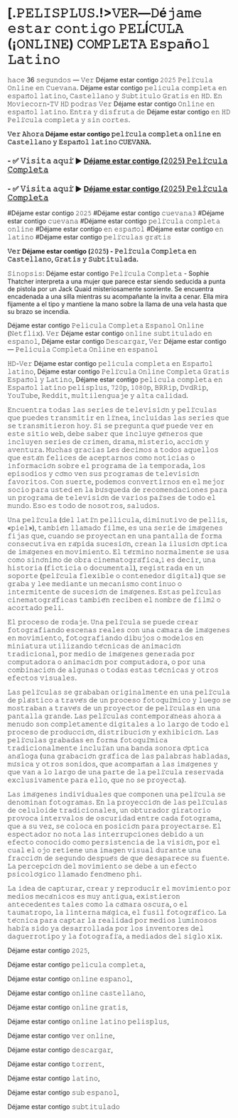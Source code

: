 # [.𝙿𝙴𝙻𝙸𝚂𝙿𝙻𝚄𝚂.!>𝚅𝙴𝚁—𝙳é𝚓𝚊𝚖𝚎 𝚎𝚜𝚝𝚊𝚛 𝚌𝚘𝚗𝚝𝚒𝚐𝚘 𝙿𝙴𝙻Í𝙲𝚄𝙻𝙰 (¡𝙾𝙽𝙻𝙸𝙽𝙴) 𝙲𝙾𝙼𝙿𝙻𝙴𝚃𝙰 𝙴𝚜𝚙𝚊ñ𝚘𝚕 𝙻𝚊𝚝𝚒𝚗𝚘

𝚑𝚊𝚌𝚎 36 𝚜𝚎𝚐𝚞𝚗𝚍𝚘𝚜 — 𝚅𝚎𝚛 Déjame estar contigo 𝟸𝟶𝟸𝟻 𝙿𝚎𝚕𝚒́𝚌𝚞𝚕𝚊 𝙾𝚗𝚕𝚒𝚗𝚎 𝚎𝚗 𝙲𝚞𝚎𝚟𝚊𝚗𝚊. Déjame estar contigo 𝚙𝚎𝚕𝚒𝚌𝚞𝚕𝚊 𝚌𝚘𝚖𝚙𝚕𝚎𝚝𝚊 𝚎𝚗 𝚎𝚜𝚙𝚊𝚗̃𝚘𝚕 𝚕𝚊𝚝𝚒𝚗𝚘, 𝙲𝚊𝚜𝚝𝚎𝚕𝚕𝚊𝚗𝚘 𝚢 𝚂𝚞𝚋𝚝𝚒𝚝𝚞𝚕𝚘 𝙶𝚛𝚊𝚝𝚒𝚜 𝚎𝚗 𝙷𝙳. 𝙴𝚗 𝙼𝚘𝚟𝚒𝚎𝚌𝚘𝚛𝚗-𝚃𝚅 𝙷𝙳 𝚙𝚘𝚍𝚛𝚊𝚜 𝚅𝚎𝚛 Déjame estar contigo 𝙾𝚗𝚕𝚒𝚗𝚎 𝚎𝚗 𝚎𝚜𝚙𝚊𝚗̃𝚘𝚕 𝚕𝚊𝚝𝚒𝚗𝚘. 𝙴𝚗𝚝𝚛𝚊 𝚢 𝚍𝚒𝚜𝚏𝚛𝚞𝚝𝚊 𝚍𝚎 Déjame estar contigo 𝚎𝚗 𝙷𝙳 𝙿𝚎𝚕𝚒́𝚌𝚞𝚕𝚊 𝚌𝚘𝚖𝚙𝚕𝚎𝚝𝚊 𝚢 𝚜𝚒𝚗 𝚌𝚘𝚛𝚝𝚎𝚜.

**𝚅𝚎𝚛 𝙰𝚑𝚘𝚛𝚊 Déjame estar contigo 𝚙𝚎𝚕𝚒́𝚌𝚞𝚕𝚊 𝚌𝚘𝚖𝚙𝚕𝚎𝚝𝚊 𝚘𝚗𝚕𝚒𝚗𝚎 𝚎𝚗 𝙲𝚊𝚜𝚝𝚎𝚕𝚕𝚊𝚗𝚘 𝚢 𝙴𝚜𝚙𝚊𝚗̃𝚘𝚕 𝚕𝚊𝚝𝚒𝚗𝚘 𝙲𝚄𝙴𝚅𝙰𝙽𝙰.**

### - ✅ 𝚅𝚒𝚜𝚒𝚝𝚊 𝚊𝚚𝚞𝚒́ ▶ [Déjame estar contigo (𝟸𝟶𝟸𝟻) 𝙿𝚎𝚕𝚒́𝚌𝚞𝚕𝚊 𝙲𝚘𝚖𝚙𝚕𝚎𝚝𝚊](https://t.co/sAweOfOz4t)

### - ✅ 𝚅𝚒𝚜𝚒𝚝𝚊 𝚊𝚚𝚞𝚒́ ▶ [Déjame estar contigo (𝟸𝟶𝟸𝟻) 𝙿𝚎𝚕𝚒́𝚌𝚞𝚕𝚊 𝙲𝚘𝚖𝚙𝚕𝚎𝚝𝚊](https://t.co/sAweOfOz4t)

#Déjame estar contigo 𝟸𝟶𝟸𝟻 #Déjame estar contigo 𝚌𝚞𝚎𝚟𝚊𝚗𝚊𝟹 #Déjame estar contigo 𝚌𝚞𝚎𝚟𝚊𝚗𝚊 #Déjame estar contigo 𝚙𝚎𝚕𝚒́𝚌𝚞𝚕𝚊 𝚌𝚘𝚖𝚙𝚕𝚎𝚝𝚊 𝚘𝚗𝚕𝚒𝚗𝚎 #Déjame estar contigo 𝚎𝚗 𝚎𝚜𝚙𝚊𝚗̃𝚘𝚕 #Déjame estar contigo 𝚎𝚗 𝚕𝚊𝚝𝚒𝚗𝚘 #Déjame estar contigo 𝚙𝚎𝚕𝚒́𝚌𝚞𝚕𝚊𝚜 𝚐𝚛𝚊́𝚝𝚒𝚜

**𝚅𝚎𝚛 Déjame estar contigo (𝟸𝟶𝟸𝟻) - 𝙿𝚎𝚕𝚒́𝚌𝚞𝚕𝚊 𝙲𝚘𝚖𝚙𝚕𝚎𝚝𝚊 𝚎𝚗 𝙲𝚊𝚜𝚝𝚎𝚕𝚕𝚊𝚗𝚘, 𝙶𝚛𝚊𝚝𝚒𝚜 𝚢 𝚂𝚞𝚋𝚝𝚒𝚝𝚞𝚕𝚊𝚍𝚊.**

𝚂𝚒𝚗𝚘𝚙𝚜𝚒𝚜: Déjame estar contigo 𝙿𝚎𝚕𝚒́𝚌𝚞𝚕𝚊 𝙲𝚘𝚖𝚙𝚕𝚎𝚝𝚊 - Sophie Thatcher interpreta a una mujer que parece estar siendo seducida a punta de pistola por un Jack Quaid misteriosamente sonriente. Se encuentra encadenada a una silla mientras su acompañante la invita a cenar. Ella mira fijamente a el tipo y mantiene la mano sobre la llama de una vela hasta que su brazo se incendia.

Déjame estar contigo 𝙿𝚎𝚕𝚒𝚌𝚞𝚕𝚊 𝙲𝚘𝚖𝚙𝚕𝚎𝚝𝚊 𝙴𝚜𝚙𝚊𝚗𝚘𝚕 𝙾𝚗𝚕𝚒𝚗𝚎 (𝙽𝚎𝚝𝚏𝚕𝚒𝚡). 𝚅𝚎𝚛 Déjame estar contigo 𝚘𝚗𝚕𝚒𝚗𝚎 𝚜𝚞𝚋𝚝𝚒𝚝𝚞𝚕𝚊𝚍𝚘 𝚎𝚗 𝚎𝚜𝚙𝚊𝚗𝚘𝚕, Déjame estar contigo 𝙳𝚎𝚜𝚌𝚊𝚛𝚐𝚊𝚛, 𝚅𝚎𝚛 Déjame estar contigo — 𝙿𝚎𝚕𝚒𝚌𝚞𝚕𝚊 𝙲𝚘𝚖𝚙𝚕𝚎𝚝𝚊 𝙾𝚗𝚕𝚒𝚗𝚎 𝚎𝚗 𝚎𝚜𝚙𝚊𝚗𝚘𝚕

𝙷𝙳-𝚅𝚎𝚛 Déjame estar contigo 𝚙𝚎𝚕𝚒𝚌𝚞𝚕𝚊 𝚌𝚘𝚖𝚙𝚕𝚎𝚝𝚊 𝚎𝚗 𝙴𝚜𝚙𝚊𝚗̃𝚘𝚕 𝚕𝚊𝚝𝚒𝚗𝚘, Déjame estar contigo 𝙿𝚎𝚕𝚒́𝚌𝚞𝚕𝚊 𝙾𝚗𝚕𝚒𝚗𝚎 𝙲𝚘𝚖𝚙𝚕𝚎𝚝𝚊 𝙶𝚛𝚊𝚝𝚒𝚜 𝙴𝚜𝚙𝚊𝚗̃𝚘𝚕 𝚢 𝙻𝚊𝚝𝚒𝚗𝚘, Déjame estar contigo 𝚙𝚎𝚕𝚒𝚌𝚞𝚕𝚊 𝚌𝚘𝚖𝚙𝚕𝚎𝚝𝚊 𝚎𝚗 𝙴𝚜𝚙𝚊𝚗̃𝚘𝚕 𝚕𝚊𝚝𝚒𝚗𝚘 𝚙𝚎𝚕𝚒𝚜𝚙𝚕𝚞𝚜, 𝟽𝟸𝟶𝚙, 𝟷𝟶𝟾𝟶𝚙, 𝙱𝚁𝚁𝚒𝚙, 𝙳𝚟𝚍𝚁𝚒𝚙, 𝚈𝚘𝚞𝚃𝚞𝚋𝚎, 𝚁𝚎𝚍𝚍𝚒𝚝, 𝚖𝚞𝚕𝚝𝚒𝚕𝚎𝚗𝚐𝚞𝚊𝚓𝚎 𝚢 𝚊𝚕𝚝𝚊 𝚌𝚊𝚕𝚒𝚍𝚊𝚍.

𝙴𝚗𝚌𝚞𝚎𝚗𝚝𝚛𝚊 𝚝𝚘𝚍𝚊𝚜 𝚕𝚊𝚜 𝚜𝚎𝚛𝚒𝚎𝚜 𝚍𝚎 𝚝𝚎𝚕𝚎𝚟𝚒𝚜𝚒𝚘́𝚗 𝚢 𝚙𝚎𝚕𝚒́𝚌𝚞𝚕𝚊𝚜 𝚚𝚞𝚎 𝚙𝚞𝚎𝚍𝚎𝚜 𝚝𝚛𝚊𝚗𝚜𝚖𝚒𝚝𝚒𝚛 𝚎𝚗 𝚕𝚒́𝚗𝚎𝚊, 𝚒𝚗𝚌𝚕𝚞𝚒𝚍𝚊𝚜 𝚕𝚊𝚜 𝚜𝚎𝚛𝚒𝚎𝚜 𝚚𝚞𝚎 𝚜𝚎 𝚝𝚛𝚊𝚗𝚜𝚖𝚒𝚝𝚒𝚎𝚛𝚘𝚗 𝚑𝚘𝚢. 𝚂𝚒 𝚜𝚎 𝚙𝚛𝚎𝚐𝚞𝚗𝚝𝚊 𝚚𝚞𝚎́ 𝚙𝚞𝚎𝚍𝚎 𝚟𝚎𝚛 𝚎𝚗 𝚎𝚜𝚝𝚎 𝚜𝚒𝚝𝚒𝚘 𝚠𝚎𝚋, 𝚍𝚎𝚋𝚎 𝚜𝚊𝚋𝚎𝚛 𝚚𝚞𝚎 𝚒𝚗𝚌𝚕𝚞𝚢𝚎 𝚐𝚎́𝚗𝚎𝚛𝚘𝚜 𝚚𝚞𝚎 𝚒𝚗𝚌𝚕𝚞𝚢𝚎𝚗 𝚜𝚎𝚛𝚒𝚎𝚜 𝚍𝚎 𝚌𝚛𝚒𝚖𝚎𝚗, 𝚍𝚛𝚊𝚖𝚊, 𝚖𝚒𝚜𝚝𝚎𝚛𝚒𝚘, 𝚊𝚌𝚌𝚒𝚘́𝚗 𝚢 𝚊𝚟𝚎𝚗𝚝𝚞𝚛𝚊. 𝙼𝚞𝚌𝚑𝚊𝚜 𝚐𝚛𝚊𝚌𝚒𝚊𝚜 𝙻𝚎𝚜 𝚍𝚎𝚌𝚒𝚖𝚘𝚜 𝚊 𝚝𝚘𝚍𝚘𝚜 𝚊𝚚𝚞𝚎𝚕𝚕𝚘𝚜 𝚚𝚞𝚎 𝚎𝚜𝚝𝚊́𝚗 𝚏𝚎𝚕𝚒𝚌𝚎𝚜 𝚍𝚎 𝚊𝚌𝚎𝚙𝚝𝚊𝚛𝚗𝚘𝚜 𝚌𝚘𝚖𝚘 𝚗𝚘𝚝𝚒𝚌𝚒𝚊𝚜 𝚘 𝚒𝚗𝚏𝚘𝚛𝚖𝚊𝚌𝚒𝚘́𝚗 𝚜𝚘𝚋𝚛𝚎 𝚎𝚕 𝚙𝚛𝚘𝚐𝚛𝚊𝚖𝚊 𝚍𝚎 𝚕𝚊 𝚝𝚎𝚖𝚙𝚘𝚛𝚊𝚍𝚊, 𝚕𝚘𝚜 𝚎𝚙𝚒𝚜𝚘𝚍𝚒𝚘𝚜 𝚢 𝚌𝚘́𝚖𝚘 𝚟𝚎𝚗 𝚜𝚞𝚜 𝚙𝚛𝚘𝚐𝚛𝚊𝚖𝚊𝚜 𝚍𝚎 𝚝𝚎𝚕𝚎𝚟𝚒𝚜𝚒𝚘́𝚗 𝚏𝚊𝚟𝚘𝚛𝚒𝚝𝚘𝚜. 𝙲𝚘𝚗 𝚜𝚞𝚎𝚛𝚝𝚎, 𝚙𝚘𝚍𝚎𝚖𝚘𝚜 𝚌𝚘𝚗𝚟𝚎𝚛𝚝𝚒𝚛𝚗𝚘𝚜 𝚎𝚗 𝚎𝚕 𝚖𝚎𝚓𝚘𝚛 𝚜𝚘𝚌𝚒𝚘 𝚙𝚊𝚛𝚊 𝚞𝚜𝚝𝚎𝚍 𝚎𝚗 𝚕𝚊 𝚋𝚞́𝚜𝚚𝚞𝚎𝚍𝚊 𝚍𝚎 𝚛𝚎𝚌𝚘𝚖𝚎𝚗𝚍𝚊𝚌𝚒𝚘𝚗𝚎𝚜 𝚙𝚊𝚛𝚊 𝚞𝚗 𝚙𝚛𝚘𝚐𝚛𝚊𝚖𝚊 𝚍𝚎 𝚝𝚎𝚕𝚎𝚟𝚒𝚜𝚒𝚘́𝚗 𝚍𝚎 𝚟𝚊𝚛𝚒𝚘𝚜 𝚙𝚊𝚒́𝚜𝚎𝚜 𝚍𝚎 𝚝𝚘𝚍𝚘 𝚎𝚕 𝚖𝚞𝚗𝚍𝚘. 𝙴𝚜𝚘 𝚎𝚜 𝚝𝚘𝚍𝚘 𝚍𝚎 𝚗𝚘𝚜𝚘𝚝𝚛𝚘𝚜, 𝚜𝚊𝚕𝚞𝚍𝚘𝚜.

𝚄𝚗𝚊 𝚙𝚎𝚕𝚒́𝚌𝚞𝚕𝚊 (𝚍𝚎𝚕 𝚕𝚊𝚝𝚒́𝚗 𝚙𝚎𝚕𝚕𝚒𝚌𝚞𝚕𝚊, 𝚍𝚒𝚖𝚒𝚗𝚞𝚝𝚒𝚟𝚘 𝚍𝚎 𝚙𝚎𝚕𝚕𝚒𝚜, «𝚙𝚒𝚎𝚕»), 𝚝𝚊𝚖𝚋𝚒𝚎́𝚗 𝚕𝚕𝚊𝚖𝚊𝚍𝚘 𝚏𝚒𝚕𝚖𝚎, 𝚎𝚜 𝚞𝚗𝚊 𝚜𝚎𝚛𝚒𝚎 𝚍𝚎 𝚒𝚖𝚊́𝚐𝚎𝚗𝚎𝚜 𝚏𝚒𝚓𝚊𝚜 𝚚𝚞𝚎, 𝚌𝚞𝚊𝚗𝚍𝚘 𝚜𝚎 𝚙𝚛𝚘𝚢𝚎𝚌𝚝𝚊𝚗 𝚎𝚗 𝚞𝚗𝚊 𝚙𝚊𝚗𝚝𝚊𝚕𝚕𝚊 𝚍𝚎 𝚏𝚘𝚛𝚖𝚊 𝚌𝚘𝚗𝚜𝚎𝚌𝚞𝚝𝚒𝚟𝚊 𝚎𝚗 𝚛𝚊́𝚙𝚒𝚍𝚊 𝚜𝚞𝚌𝚎𝚜𝚒𝚘́𝚗, 𝚌𝚛𝚎𝚊𝚗 𝚕𝚊 𝚒𝚕𝚞𝚜𝚒𝚘́𝚗 𝚘́𝚙𝚝𝚒𝚌𝚊 𝚍𝚎 𝚒𝚖𝚊́𝚐𝚎𝚗𝚎𝚜 𝚎𝚗 𝚖𝚘𝚟𝚒𝚖𝚒𝚎𝚗𝚝𝚘. 𝙴𝚕 𝚝𝚎́𝚛𝚖𝚒𝚗𝚘 𝚗𝚘𝚛𝚖𝚊𝚕𝚖𝚎𝚗𝚝𝚎 𝚜𝚎 𝚞𝚜𝚊 𝚌𝚘𝚖𝚘 𝚜𝚒𝚗𝚘́𝚗𝚒𝚖𝚘 𝚍𝚎 𝚘𝚋𝚛𝚊 𝚌𝚒𝚗𝚎𝚖𝚊𝚝𝚘𝚐𝚛𝚊́𝚏𝚒𝚌𝚊,𝟷​ 𝚎𝚜 𝚍𝚎𝚌𝚒𝚛, 𝚞𝚗𝚊 𝚑𝚒𝚜𝚝𝚘𝚛𝚒𝚊 (𝚏𝚒𝚌𝚝𝚒𝚌𝚒𝚊 𝚘 𝚍𝚘𝚌𝚞𝚖𝚎𝚗𝚝𝚊𝚕), 𝚛𝚎𝚐𝚒𝚜𝚝𝚛𝚊𝚍𝚊 𝚎𝚗 𝚞𝚗 𝚜𝚘𝚙𝚘𝚛𝚝𝚎 (𝚙𝚎𝚕𝚒́𝚌𝚞𝚕𝚊 𝚏𝚕𝚎𝚡𝚒𝚋𝚕𝚎 𝚘 𝚌𝚘𝚗𝚝𝚎𝚗𝚎𝚍𝚘𝚛 𝚍𝚒𝚐𝚒𝚝𝚊𝚕) 𝚚𝚞𝚎 𝚜𝚎 𝚐𝚛𝚊𝚋𝚊 𝚢 𝚕𝚎𝚎 𝚖𝚎𝚍𝚒𝚊𝚗𝚝𝚎 𝚞𝚗 𝚖𝚎𝚌𝚊𝚗𝚒𝚜𝚖𝚘 𝚌𝚘𝚗𝚝𝚒𝚗𝚞𝚘 𝚘 𝚒𝚗𝚝𝚎𝚛𝚖𝚒𝚝𝚎𝚗𝚝𝚎 𝚍𝚎 𝚜𝚞𝚌𝚎𝚜𝚒𝚘́𝚗 𝚍𝚎 𝚒𝚖𝚊́𝚐𝚎𝚗𝚎𝚜. 𝙴𝚜𝚝𝚊𝚜 𝚙𝚎𝚕𝚒́𝚌𝚞𝚕𝚊𝚜 𝚌𝚒𝚗𝚎𝚖𝚊𝚝𝚘𝚐𝚛𝚊́𝚏𝚒𝚌𝚊𝚜 𝚝𝚊𝚖𝚋𝚒𝚎́𝚗 𝚛𝚎𝚌𝚒𝚋𝚎𝚗 𝚎𝚕 𝚗𝚘𝚖𝚋𝚛𝚎 𝚍𝚎 𝚏𝚒𝚕𝚖𝟸​ 𝚘 𝚊𝚌𝚘𝚛𝚝𝚊𝚍𝚘 𝚙𝚎𝚕𝚒.

𝙴𝚕 𝚙𝚛𝚘𝚌𝚎𝚜𝚘 𝚍𝚎 𝚛𝚘𝚍𝚊𝚓𝚎. 𝚄𝚗𝚊 𝚙𝚎𝚕𝚒́𝚌𝚞𝚕𝚊 𝚜𝚎 𝚙𝚞𝚎𝚍𝚎 𝚌𝚛𝚎𝚊𝚛 𝚏𝚘𝚝𝚘𝚐𝚛𝚊𝚏𝚒𝚊𝚗𝚍𝚘 𝚎𝚜𝚌𝚎𝚗𝚊𝚜 𝚛𝚎𝚊𝚕𝚎𝚜 𝚌𝚘𝚗 𝚞𝚗𝚊 𝚌𝚊́𝚖𝚊𝚛𝚊 𝚍𝚎 𝚒𝚖𝚊́𝚐𝚎𝚗𝚎𝚜 𝚎𝚗 𝚖𝚘𝚟𝚒𝚖𝚒𝚎𝚗𝚝𝚘, 𝚏𝚘𝚝𝚘𝚐𝚛𝚊𝚏𝚒𝚊𝚗𝚍𝚘 𝚍𝚒𝚋𝚞𝚓𝚘𝚜 𝚘 𝚖𝚘𝚍𝚎𝚕𝚘𝚜 𝚎𝚗 𝚖𝚒𝚗𝚒𝚊𝚝𝚞𝚛𝚊 𝚞𝚝𝚒𝚕𝚒𝚣𝚊𝚗𝚍𝚘 𝚝𝚎́𝚌𝚗𝚒𝚌𝚊𝚜 𝚍𝚎 𝚊𝚗𝚒𝚖𝚊𝚌𝚒𝚘́𝚗 𝚝𝚛𝚊𝚍𝚒𝚌𝚒𝚘𝚗𝚊𝚕, 𝚙𝚘𝚛 𝚖𝚎𝚍𝚒𝚘 𝚍𝚎 𝚒𝚖𝚊́𝚐𝚎𝚗𝚎𝚜 𝚐𝚎𝚗𝚎𝚛𝚊𝚍𝚊 𝚙𝚘𝚛 𝚌𝚘𝚖𝚙𝚞𝚝𝚊𝚍𝚘𝚛𝚊 𝚘 𝚊𝚗𝚒𝚖𝚊𝚌𝚒𝚘́𝚗 𝚙𝚘𝚛 𝚌𝚘𝚖𝚙𝚞𝚝𝚊𝚍𝚘𝚛𝚊, 𝚘 𝚙𝚘𝚛 𝚞𝚗𝚊 𝚌𝚘𝚖𝚋𝚒𝚗𝚊𝚌𝚒𝚘́𝚗 𝚍𝚎 𝚊𝚕𝚐𝚞𝚗𝚊𝚜 𝚘 𝚝𝚘𝚍𝚊𝚜 𝚎𝚜𝚝𝚊𝚜 𝚝𝚎́𝚌𝚗𝚒𝚌𝚊𝚜 𝚢 𝚘𝚝𝚛𝚘𝚜 𝚎𝚏𝚎𝚌𝚝𝚘𝚜 𝚟𝚒𝚜𝚞𝚊𝚕𝚎𝚜.

𝙻𝚊𝚜 𝚙𝚎𝚕𝚒́𝚌𝚞𝚕𝚊𝚜 𝚜𝚎 𝚐𝚛𝚊𝚋𝚊𝚋𝚊𝚗 𝚘𝚛𝚒𝚐𝚒𝚗𝚊𝚕𝚖𝚎𝚗𝚝𝚎 𝚎𝚗 𝚞𝚗𝚊 𝚙𝚎𝚕𝚒́𝚌𝚞𝚕𝚊 𝚍𝚎 𝚙𝚕𝚊́𝚜𝚝𝚒𝚌𝚘 𝚊 𝚝𝚛𝚊𝚟𝚎́𝚜 𝚍𝚎 𝚞𝚗 𝚙𝚛𝚘𝚌𝚎𝚜𝚘 𝚏𝚘𝚝𝚘𝚚𝚞𝚒́𝚖𝚒𝚌𝚘 𝚢 𝚕𝚞𝚎𝚐𝚘 𝚜𝚎 𝚖𝚘𝚜𝚝𝚛𝚊𝚋𝚊𝚗 𝚊 𝚝𝚛𝚊𝚟𝚎́𝚜 𝚍𝚎 𝚞𝚗 𝚙𝚛𝚘𝚢𝚎𝚌𝚝𝚘𝚛 𝚍𝚎 𝚙𝚎𝚕𝚒́𝚌𝚞𝚕𝚊𝚜 𝚎𝚗 𝚞𝚗𝚊 𝚙𝚊𝚗𝚝𝚊𝚕𝚕𝚊 𝚐𝚛𝚊𝚗𝚍𝚎. 𝙻𝚊𝚜 𝚙𝚎𝚕𝚒́𝚌𝚞𝚕𝚊𝚜 𝚌𝚘𝚗𝚝𝚎𝚖𝚙𝚘𝚛𝚊́𝚗𝚎𝚊𝚜 𝚊𝚑𝚘𝚛𝚊 𝚊 𝚖𝚎𝚗𝚞𝚍𝚘 𝚜𝚘𝚗 𝚌𝚘𝚖𝚙𝚕𝚎𝚝𝚊𝚖𝚎𝚗𝚝𝚎 𝚍𝚒𝚐𝚒𝚝𝚊𝚕𝚎𝚜 𝚊 𝚕𝚘 𝚕𝚊𝚛𝚐𝚘 𝚍𝚎 𝚝𝚘𝚍𝚘 𝚎𝚕 𝚙𝚛𝚘𝚌𝚎𝚜𝚘 𝚍𝚎 𝚙𝚛𝚘𝚍𝚞𝚌𝚌𝚒𝚘́𝚗, 𝚍𝚒𝚜𝚝𝚛𝚒𝚋𝚞𝚌𝚒𝚘́𝚗 𝚢 𝚎𝚡𝚑𝚒𝚋𝚒𝚌𝚒𝚘́𝚗. 𝙻𝚊𝚜 𝚙𝚎𝚕𝚒́𝚌𝚞𝚕𝚊𝚜 𝚐𝚛𝚊𝚋𝚊𝚍𝚊𝚜 𝚎𝚗 𝚏𝚘𝚛𝚖𝚊 𝚏𝚘𝚝𝚘𝚚𝚞𝚒́𝚖𝚒𝚌𝚊 𝚝𝚛𝚊𝚍𝚒𝚌𝚒𝚘𝚗𝚊𝚕𝚖𝚎𝚗𝚝𝚎 𝚒𝚗𝚌𝚕𝚞𝚒́𝚊𝚗 𝚞𝚗𝚊 𝚋𝚊𝚗𝚍𝚊 𝚜𝚘𝚗𝚘𝚛𝚊 𝚘́𝚙𝚝𝚒𝚌𝚊 𝚊𝚗𝚊́𝚕𝚘𝚐𝚊 (𝚞𝚗𝚊 𝚐𝚛𝚊𝚋𝚊𝚌𝚒𝚘́𝚗 𝚐𝚛𝚊́𝚏𝚒𝚌𝚊 𝚍𝚎 𝚕𝚊𝚜 𝚙𝚊𝚕𝚊𝚋𝚛𝚊𝚜 𝚑𝚊𝚋𝚕𝚊𝚍𝚊𝚜, 𝚖𝚞́𝚜𝚒𝚌𝚊 𝚢 𝚘𝚝𝚛𝚘𝚜 𝚜𝚘𝚗𝚒𝚍𝚘𝚜, 𝚚𝚞𝚎 𝚊𝚌𝚘𝚖𝚙𝚊𝚗̃𝚊𝚗 𝚊 𝚕𝚊𝚜 𝚒𝚖𝚊́𝚐𝚎𝚗𝚎𝚜 𝚢 𝚚𝚞𝚎 𝚟𝚊𝚗 𝚊 𝚕𝚘 𝚕𝚊𝚛𝚐𝚘 𝚍𝚎 𝚞𝚗𝚊 𝚙𝚊𝚛𝚝𝚎 𝚍𝚎 𝚕𝚊 𝚙𝚎𝚕𝚒́𝚌𝚞𝚕𝚊 𝚛𝚎𝚜𝚎𝚛𝚟𝚊𝚍𝚊 𝚎𝚡𝚌𝚕𝚞𝚜𝚒𝚟𝚊𝚖𝚎𝚗𝚝𝚎 𝚙𝚊𝚛𝚊 𝚎𝚕𝚕𝚘, 𝚚𝚞𝚎 𝚗𝚘 𝚜𝚎 𝚙𝚛𝚘𝚢𝚎𝚌𝚝𝚊).

𝙻𝚊𝚜 𝚒𝚖𝚊́𝚐𝚎𝚗𝚎𝚜 𝚒𝚗𝚍𝚒𝚟𝚒𝚍𝚞𝚊𝚕𝚎𝚜 𝚚𝚞𝚎 𝚌𝚘𝚖𝚙𝚘𝚗𝚎𝚗 𝚞𝚗𝚊 𝚙𝚎𝚕𝚒́𝚌𝚞𝚕𝚊 𝚜𝚎 𝚍𝚎𝚗𝚘𝚖𝚒𝚗𝚊𝚗 𝚏𝚘𝚝𝚘𝚐𝚛𝚊𝚖𝚊𝚜. 𝙴𝚗 𝚕𝚊 𝚙𝚛𝚘𝚢𝚎𝚌𝚌𝚒𝚘́𝚗 𝚍𝚎 𝚕𝚊𝚜 𝚙𝚎𝚕𝚒́𝚌𝚞𝚕𝚊𝚜 𝚍𝚎 𝚌𝚎𝚕𝚞𝚕𝚘𝚒𝚍𝚎 𝚝𝚛𝚊𝚍𝚒𝚌𝚒𝚘𝚗𝚊𝚕𝚎𝚜, 𝚞𝚗 𝚘𝚋𝚝𝚞𝚛𝚊𝚍𝚘𝚛 𝚐𝚒𝚛𝚊𝚝𝚘𝚛𝚒𝚘 𝚙𝚛𝚘𝚟𝚘𝚌𝚊 𝚒𝚗𝚝𝚎𝚛𝚟𝚊𝚕𝚘𝚜 𝚍𝚎 𝚘𝚜𝚌𝚞𝚛𝚒𝚍𝚊𝚍 𝚎𝚗𝚝𝚛𝚎 𝚌𝚊𝚍𝚊 𝚏𝚘𝚝𝚘𝚐𝚛𝚊𝚖𝚊, 𝚚𝚞𝚎 𝚊 𝚜𝚞 𝚟𝚎𝚣, 𝚜𝚎 𝚌𝚘𝚕𝚘𝚌𝚊 𝚎𝚗 𝚙𝚘𝚜𝚒𝚌𝚒𝚘́𝚗 𝚙𝚊𝚛𝚊 𝚙𝚛𝚘𝚢𝚎𝚌𝚝𝚊𝚛𝚜𝚎. 𝙴𝚕 𝚎𝚜𝚙𝚎𝚌𝚝𝚊𝚍𝚘𝚛 𝚗𝚘 𝚗𝚘𝚝𝚊 𝚕𝚊𝚜 𝚒𝚗𝚝𝚎𝚛𝚛𝚞𝚙𝚌𝚒𝚘𝚗𝚎𝚜 𝚍𝚎𝚋𝚒𝚍𝚘 𝚊 𝚞𝚗 𝚎𝚏𝚎𝚌𝚝𝚘 𝚌𝚘𝚗𝚘𝚌𝚒𝚍𝚘 𝚌𝚘𝚖𝚘 𝚙𝚎𝚛𝚜𝚒𝚜𝚝𝚎𝚗𝚌𝚒𝚊 𝚍𝚎 𝚕𝚊 𝚟𝚒𝚜𝚒𝚘́𝚗, 𝚙𝚘𝚛 𝚎𝚕 𝚌𝚞𝚊𝚕 𝚎𝚕 𝚘𝚓𝚘 𝚛𝚎𝚝𝚒𝚎𝚗𝚎 𝚞𝚗𝚊 𝚒𝚖𝚊𝚐𝚎𝚗 𝚟𝚒𝚜𝚞𝚊𝚕 𝚍𝚞𝚛𝚊𝚗𝚝𝚎 𝚞𝚗𝚊 𝚏𝚛𝚊𝚌𝚌𝚒𝚘́𝚗 𝚍𝚎 𝚜𝚎𝚐𝚞𝚗𝚍𝚘 𝚍𝚎𝚜𝚙𝚞𝚎́𝚜 𝚍𝚎 𝚚𝚞𝚎 𝚍𝚎𝚜𝚊𝚙𝚊𝚛𝚎𝚌𝚎 𝚜𝚞 𝚏𝚞𝚎𝚗𝚝𝚎. 𝙻𝚊 𝚙𝚎𝚛𝚌𝚎𝚙𝚌𝚒𝚘́𝚗 𝚍𝚎𝚕 𝚖𝚘𝚟𝚒𝚖𝚒𝚎𝚗𝚝𝚘 𝚜𝚎 𝚍𝚎𝚋𝚎 𝚊 𝚞𝚗 𝚎𝚏𝚎𝚌𝚝𝚘 𝚙𝚜𝚒𝚌𝚘𝚕𝚘́𝚐𝚒𝚌𝚘 𝚕𝚕𝚊𝚖𝚊𝚍𝚘 𝚏𝚎𝚗𝚘́𝚖𝚎𝚗𝚘 𝚙𝚑𝚒.

𝙻𝚊 𝚒𝚍𝚎𝚊 𝚍𝚎 𝚌𝚊𝚙𝚝𝚞𝚛𝚊𝚛, 𝚌𝚛𝚎𝚊𝚛 𝚢 𝚛𝚎𝚙𝚛𝚘𝚍𝚞𝚌𝚒𝚛 𝚎𝚕 𝚖𝚘𝚟𝚒𝚖𝚒𝚎𝚗𝚝𝚘 𝚙𝚘𝚛 𝚖𝚎𝚍𝚒𝚘𝚜 𝚖𝚎𝚌𝚊́𝚗𝚒𝚌𝚘𝚜 𝚎𝚜 𝚖𝚞𝚢 𝚊𝚗𝚝𝚒𝚐𝚞𝚊, 𝚎𝚡𝚒𝚜𝚝𝚒𝚎𝚛𝚘𝚗 𝚊𝚗𝚝𝚎𝚌𝚎𝚍𝚎𝚗𝚝𝚎𝚜 𝚝𝚊𝚕𝚎𝚜 𝚌𝚘𝚖𝚘 𝚕𝚊 𝚌𝚊́𝚖𝚊𝚛𝚊 𝚘𝚜𝚌𝚞𝚛𝚊, 𝚘 𝚎𝚕 𝚝𝚊𝚞𝚖𝚊𝚝𝚛𝚘𝚙𝚘, 𝚕𝚊 𝚕𝚒𝚗𝚝𝚎𝚛𝚗𝚊 𝚖𝚊́𝚐𝚒𝚌𝚊, 𝚎𝚕 𝚏𝚞𝚜𝚒𝚕 𝚏𝚘𝚝𝚘𝚐𝚛𝚊́𝚏𝚒𝚌𝚘. 𝙻𝚊 𝚝𝚎́𝚌𝚗𝚒𝚌𝚊 𝚙𝚊𝚛𝚊 𝚌𝚊𝚙𝚝𝚊𝚛 𝚕𝚊 𝚛𝚎𝚊𝚕𝚒𝚍𝚊𝚍 𝚙𝚘𝚛 𝚖𝚎𝚍𝚒𝚘𝚜 𝚕𝚞𝚖𝚒𝚗𝚘𝚜𝚘𝚜 𝚑𝚊𝚋𝚒́𝚊 𝚜𝚒𝚍𝚘 𝚢𝚊 𝚍𝚎𝚜𝚊𝚛𝚛𝚘𝚕𝚕𝚊𝚍𝚊 𝚙𝚘𝚛 𝚕𝚘𝚜 𝚒𝚗𝚟𝚎𝚗𝚝𝚘𝚛𝚎𝚜 𝚍𝚎𝚕 𝚍𝚊𝚐𝚞𝚎𝚛𝚛𝚘𝚝𝚒𝚙𝚘 𝚢 𝚕𝚊 𝚏𝚘𝚝𝚘𝚐𝚛𝚊𝚏𝚒́𝚊, 𝚊 𝚖𝚎𝚍𝚒𝚊𝚍𝚘𝚜 𝚍𝚎𝚕 𝚜𝚒𝚐𝚕𝚘 𝚡𝚒𝚡.

Déjame estar contigo 𝟸𝟶𝟸𝟻,

Déjame estar contigo 𝚙𝚎𝚕𝚒𝚌𝚞𝚕𝚊 𝚌𝚘𝚖𝚙𝚕𝚎𝚝𝚊,

Déjame estar contigo 𝚘𝚗𝚕𝚒𝚗𝚎 𝚎𝚜𝚙𝚊𝚗𝚘𝚕,

Déjame estar contigo 𝚘𝚗𝚕𝚒𝚗𝚎 𝚌𝚊𝚜𝚝𝚎𝚕𝚕𝚊𝚗𝚘,

Déjame estar contigo 𝚘𝚗𝚕𝚒𝚗𝚎 𝚐𝚛𝚊𝚝𝚒𝚜,

Déjame estar contigo 𝚘𝚗𝚕𝚒𝚗𝚎 𝚕𝚊𝚝𝚒𝚗𝚘 𝚙𝚎𝚕𝚒𝚜𝚙𝚕𝚞𝚜,

Déjame estar contigo 𝚟𝚎𝚛 𝚘𝚗𝚕𝚒𝚗𝚎,

Déjame estar contigo 𝚍𝚎𝚜𝚌𝚊𝚛𝚐𝚊𝚛,

Déjame estar contigo 𝚝𝚘𝚛𝚛𝚎𝚗𝚝,

Déjame estar contigo 𝚕𝚊𝚝𝚒𝚗𝚘,

Déjame estar contigo 𝚜𝚞𝚋 𝚎𝚜𝚙𝚊𝚗𝚘𝚕,

Déjame estar contigo 𝚜𝚞𝚋𝚝𝚒𝚝𝚞𝚕𝚊𝚍𝚘
